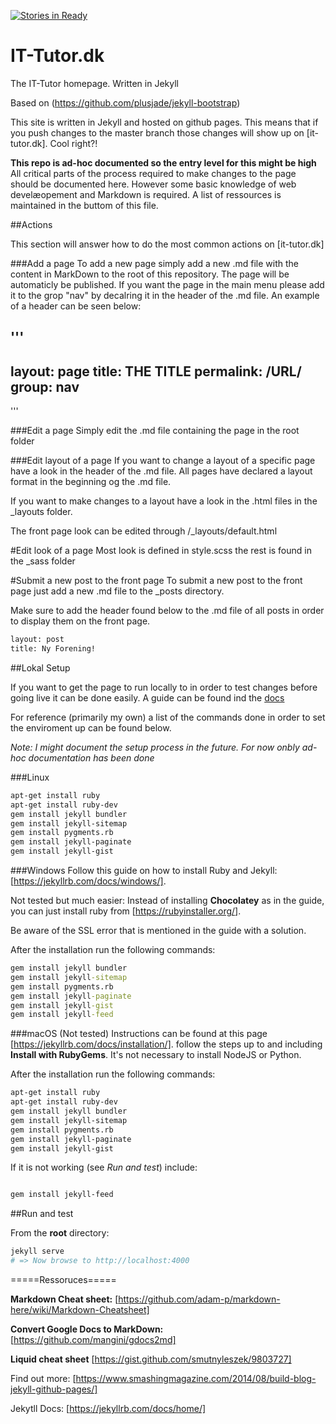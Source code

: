 [![Stories in Ready](https://badge.waffle.io/IT-Tutor/IT-Tutor.github.io.png?label=ready&title=Ready)](https://waffle.io/IT-Tutor/IT-Tutor.github.io)
# IT-Tutor.dk


The IT-Tutor homepage. Written in Jekyll

Based on (https://github.com/plusjade/jekyll-bootstrap)

This site is written in Jekyll and hosted on github pages. This means that if you push changes to the master branch those changes will show up on [it-tutor.dk]. Cool right?!

**This repo is ad-hoc documented so the entry level for this might be high** All critical parts of the process required to make changes to the page should be documented here. However some basic knowledge of web develæopement and Markdown is required. A list of ressources is maintained in the buttom of this file.


##Actions

This section will answer how to do the most common actions on [it-tutor.dk]

###Add a page
To add a new page simply add a new .md file with the content in MarkDown to the root of this repository. The page will be automaticly be published. If you want the page in the main menu please add it to the grop "nav" by decalring it in the header of the .md file. An example of a header can be seen below:


'''
---
layout: page
title: THE TITLE
permalink: /URL/
group: nav <!-- #Includes it in the menu-->
---
'''

###Edit a page
Simply edit the .md file containing the page in the root folder

###Edit layout of a page
If you want to change a layout of a specific page have a look in the header of the .md file. All pages have declared a layout format in the beginning og the .md file.

If you want to make changes to a layout have a look in the .html files in the _layouts folder.

The front page look can be edited through /_layouts/default.html

#Edit look of a page
Most look is defined in style.scss the rest is found in the _sass folder

#Submit a new post to the front page
To submit a new post to the front page just add a new .md file to the _posts directory.

Make sure to add the header found below to the .md file of all posts in order to display them on the front page.


```bash
layout: post
title: Ny Forening!
```

##Lokal Setup

If you want to get the page to run locally to in order to test changes before going live it can be done easily. A guide
can be found ind the [docs](https://jekyllrb.com/docs/installation/)

For reference (primarily my own) a list of the commands done in order to set the enviroment up can be found below.

*Note: I might document the setup process in the future. For now onbly ad-hoc documentation has been done*

###Linux

```bash
apt-get install ruby
apt-get install ruby-dev
gem install jekyll bundler
gem install jekyll-sitemap
gem install pygments.rb
gem install jekyll-paginate
gem install jekyll-gist
```

###Windows
Follow this guide on how to install Ruby and Jekyll: [https://jekyllrb.com/docs/windows/].

Not tested but much easier: Instead of installing **Chocolatey** as in the guide, you can just install ruby from
[https://rubyinstaller.org/].

Be aware of the SSL error that is mentioned in the guide with a solution.

After the installation run the following commands:

```cmd
gem install jekyll bundler
gem install jekyll-sitemap
gem install pygments.rb
gem install jekyll-paginate
gem install jekyll-gist
gem install jekyll-feed
```

###macOS (Not tested)
Instructions can be found at this page [https://jekyllrb.com/docs/installation/].
follow the steps up to and including **Install with RubyGems**. It's not necessary to install NodeJS or Python.

After the installation run the following commands:

```bash
apt-get install ruby
apt-get install ruby-dev
gem install jekyll bundler
gem install jekyll-sitemap
gem install pygments.rb
gem install jekyll-paginate
gem install jekyll-gist
```
If it is not working (see *Run and test*) include:

```bash

gem install jekyll-feed
```

##Run and test

From the **root** directory:

```bash
jekyll serve
# => Now browse to http://localhost:4000
```



=====Ressoruces=====

**Markdown Cheat sheet:** [https://github.com/adam-p/markdown-here/wiki/Markdown-Cheatsheet]

**Convert Google Docs to MarkDown:** [https://github.com/mangini/gdocs2md]

**Liquid cheat sheet** [https://gist.github.com/smutnyleszek/9803727]

Find out more: [https://www.smashingmagazine.com/2014/08/build-blog-jekyll-github-pages/]

Jekytll Docs: [https://jekyllrb.com/docs/home/]
